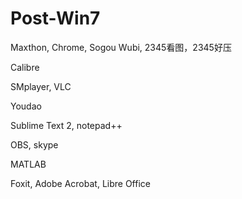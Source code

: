 # Post-Win7

Maxthon, Chrome, Sogou Wubi, 2345看图，2345好压

Calibre

SMplayer, VLC

Youdao

Sublime Text 2, notepad++

OBS, skype

MATLAB

Foxit, Adobe Acrobat, Libre Office
